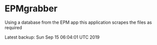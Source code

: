 # EPMgrabber
Using a database from the EPM app this application scrapes the files as required


Latest backup: Sun Sep 15 06:04:01 UTC 2019
